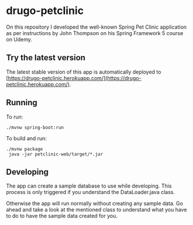 # drugo-petclinic
On this repository I developed the well-known Spring Pet Clinic application as per instructions by John Thompson 
on his Spring Framework 5 course on Udemy.

## Try the latest version
The latest stable version of this app is automatically deployed to [https://drugo-petclinic.herokuapp.com/](https://drugo-petclinic.herokuapp.com/).

## Running
To run: 
```
./mvnw spring-boot:run
```

To build and run:
```
./mvnw package
 java -jar petclinic-web/target/*.jar
```

## Developing
The app can create a sample database to use while developing. 
This process is only triggered if you understand the DataLoader.java class.

Otherwise the app will run normally without creating any sample data.
Go ahead and take a look at the mentioned class to understand what you have to do
to have the sample data created for you.
